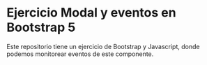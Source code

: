 # Ejercicio Modal y eventos en Bootstrap 5
Este repositorio tiene un ejercicio de Bootstrap y Javascript, donde podemos monitorear eventos de este componente.

